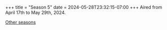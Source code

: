 +++
title = "Season 5"
date = 2024-05-28T23:32:15-07:00
+++
Aired from April 17th to May 29th, 2024.

[Other seasons](/seasons)
